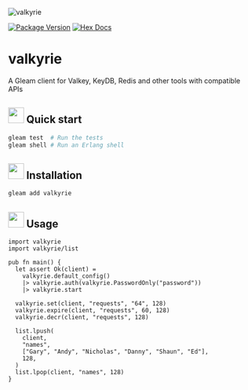 ![valkyrie](https://raw.githubusercontent.com/Pevensie/valkyrie/main/banner.jpg)

[![Package Version](https://img.shields.io/hexpm/v/valkyrie)](https://hex.pm/packages/valkyrie)
[![Hex Docs](https://img.shields.io/badge/hex-docs-ffaff3)](https://hexdocs.pm/valkyrie/)

# valkyrie

A Gleam client for Valkey, KeyDB, Redis and other tools with compatible APIs

## <img width=32 src="https://raw.githubusercontent.com/Pevensie/valkyrie/main/icon.png"> Quick start

```sh
gleam test  # Run the tests
gleam shell # Run an Erlang shell
```

## <img width=32 src="https://raw.githubusercontent.com/Pevensie/valkyrie/main/icon.png"> Installation

```sh
gleam add valkyrie
```

## <img width=32 src="https://raw.githubusercontent.com/Pevensie/valkyrie/main/icon.png"> Usage

```gleam
import valkyrie
import valkyrie/list

pub fn main() {
  let assert Ok(client) =
    valkyrie.default_config()
    |> valkyrie.auth(valkyrie.PasswordOnly("password"))
    |> valkyrie.start

  valkyrie.set(client, "requests", "64", 128)
  valkyrie.expire(client, "requests", 60, 128)
  valkyrie.decr(client, "requests", 128)

  list.lpush(
    client,
    "names",
    ["Gary", "Andy", "Nicholas", "Danny", "Shaun", "Ed"],
    128,
  )
  list.lpop(client, "names", 128)
}
```
